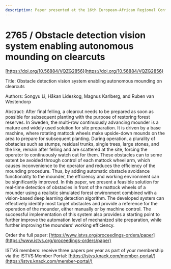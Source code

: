 ```yaml
---
description: Paper presented at the 16th European-African Regional Conference of the ISTVS
---
```


# 2765 / Obstacle detection vision system enabling autonomous mounding on clearcuts

[https://doi.org/10.56884/VQZG2856](https://doi.org/10.56884/VQZG2856)

Title: Obstacle detection vision system enabling autonomous mounding on clearcuts

Authors: Songyu Li, Håkan Lideskog, Magnus Karlberg, and Ruben van Westendorp

Abstract: After final felling, a clearcut needs to be prepared as soon as possible for subsequent planting with the purpose of restoring forest reserves. In Sweden, the multi-row continuously advancing mounder is a mature and widely used solution for site preparation. It is driven by a base machine, where rotating mattock wheels make upside-down mounds on the area to prepare for subsequent planting. During operation, a plurality of obstacles such as stumps, residual trunks, single trees, large stones, and the like, remain after felling and are scattered at the site, forcing the operator to continuously watch out for them. These obstacles can to some extent be avoided through control of each mattock wheel arm, which causes inconvenience to the operator and reduces the efficiency of the mounding procedure. Thus, by adding automatic obstacle avoidance functionality to the mounder, the efficiency and working environment can be significantly improved. In this paper, we present a feasible solution for real-time detection of obstacles in front of the mattock wheels of a mounder using a realistic simulated forest environment combined with a vision-based deep learning detection algorithm. The developed system can effectively identify most target obstacles and provide a reference for the operation of the mounder, either manually or by machine control. The successful implementation of this system also provides a starting point to further improve the automation level of mechanized site preparation, while further improving the mounders’ working efficiency.

Order the full paper: [https://www.istvs.org/proceedings-orders/paper](https://www.istvs.org/proceedings-orders/paper)

ISTVS members: receive three papers per year as part of your membership via the ISTVS Member Portal: [https://istvs.knack.com/member-portal/](https://istvs.knack.com/member-portal/)

